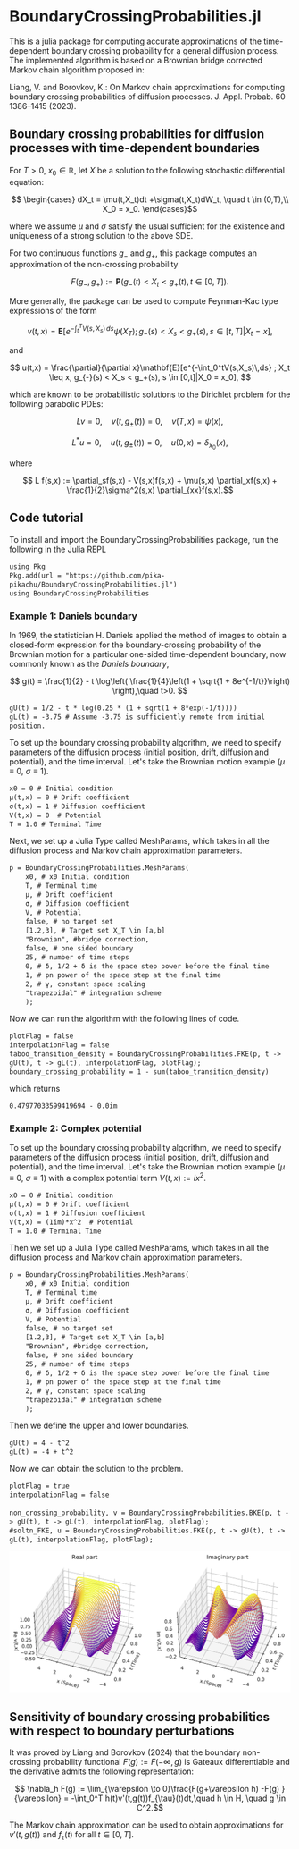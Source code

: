 # BoundaryCrossingProbabilities.jl

This is a julia package for computing accurate approximations of the time-dependent boundary crossing probability for a general diffusion process. The implemented algorithm is based on a Brownian bridge corrected Markov chain algorithm proposed in: 

Liang, V. and Borovkov, K.: On Markov chain approximations for computing boundary crossing probabilities of diffusion processes. J. Appl. Probab. 60 1386–1415 (2023).

## Boundary crossing probabilities for diffusion processes with time-dependent boundaries

For $T>0,$ $x_0 \in \mathbb{R},$ let $X$ be a solution to the following stochastic differential equation:

$$ \begin{cases}
dX_t = \mu(t,X_t)dt +\sigma(t,X_t)dW_t, \quad t \in (0,T),\\ 
X_0 = x_0.
\end{cases}$$

where we assume $\mu$ and $\sigma$ satisfy the usual sufficient for the existence and uniqueness of a strong solution to the above SDE. 

For two continuous functions $g_-$ and $g_+,$ this package computes an approximation of the non-crossing probability

$$ 
	F(g_-,g_+) := \mathbf{P}(g_-(t) < X_t < g_+(t) , t\in [0,T]).
$$

More generally, the package can be used to compute Feynman-Kac type expressions of the form

$$ v(t,x) = \mathbf{E}[e^{-\int_t^TV(s,X_s)\,ds}\psi(X_T);g_{-}(s) < X_s < g_+(s), s \in [t,T] | X_t = x], $$

and

$$ u(t,x) = \frac{\partial}{\partial x}\mathbf{E}[e^{-\int_0^tV(s,X_s)\,ds} ; X_t \leq x, g_{-}(s) < X_s < g_+(s), s \in [0,t]|X_0 = x_0], $$

which are known to be probabilistic solutions to the Dirichlet problem for the following parabolic PDEs:

$$ Lv = 0, \quad v(t,g_{\pm}(t)) =0, \quad v(T,x)= \psi(x), $$

$$ L^*u = 0, \quad u(t,g_{\pm}(t)) =0, \quad u(0,x)= \delta_{x_0}(x), $$

where 

$$ L f(s,x) := \partial_sf(s,x) - V(s,x)f(s,x) + \mu(s,x) \partial_xf(s,x) + \frac{1}{2}\sigma^2(s,x) \partial_{xx}f(s,x).$$

## Code tutorial

To install and import the BoundaryCrossingProbabilities package, run the following in the Julia REPL

```
using Pkg
Pkg.add(url = "https://github.com/pika-pikachu/BoundaryCrossingProbabilities.jl")
using BoundaryCrossingProbabilities
```
### Example 1: Daniels boundary

In 1969, the statistician H. Daniels applied the method of images to obtain a closed-form expression for the boundary-crossing probability of the Brownian motion for a particular one-sided time-dependent boundary, now commonly known as the <i>Daniels boundary</i>,


$$ g(t) = \frac{1}{2} - t \log\left( \frac{1}{4}\left(1 + \sqrt{1 + 8e^{-1/t}}\right) \right),\quad t>0. $$

```
gU(t) = 1/2 - t * log(0.25 * (1 + sqrt(1 + 8*exp(-1/t))))
gL(t) = -3.75 # Assume -3.75 is sufficiently remote from initial position.
```

To set up the boundary crossing probability algorithm, we need to specify parameters of the diffusion process (initial position, drift, diffusion and potential), and the time interval. Let's take the Brownian motion example ($\mu \equiv 0,$ $\sigma \equiv 1$).

```
x0 = 0 # Initial condition
μ(t,x) = 0 # Drift coefficient
σ(t,x) = 1 # Diffusion coefficient
V(t,x) = 0  # Potential
T = 1.0 # Terminal Time
```

Next, we set up a Julia Type called MeshParams, which takes in all the diffusion process and Markov chain approximation parameters.

```
p = BoundaryCrossingProbabilities.MeshParams(
    x0, # x0 Initial condition
    T, # Terminal time	
    μ, # Drift coefficient
    σ, # Diffusion coefficient
    V, # Potential
    false, # no target set
    [1.2,3], # Target set X_T \in [a,b]
    "Brownian", #bridge correction,
    false, # one sided boundary
    25, # number of time steps 
    0, # δ, 1/2 + δ is the space step power before the final time
    1, # pn power of the space step at the final time
    2, # γ, constant space scaling
    "trapezoidal" # integration scheme
	);
```

Now we can run the algorithm with the following lines of code.

```
plotFlag = false
interpolationFlag = false
taboo_transition_density = BoundaryCrossingProbabilities.FKE(p, t -> gU(t), t -> gL(t), interpolationFlag, plotFlag);
boundary_crossing_probability = 1 - sum(taboo_transition_density) 
```
which returns
```
0.47977033599419694 - 0.0im
```

### Example 2: Complex potential

To set up the boundary crossing probability algorithm, we need to specify parameters of the diffusion process (initial position, drift, diffusion and potential), and the time interval. Let's take the Brownian motion example ($\mu \equiv 0,$ $\sigma \equiv 1$) with a complex potential term $V(t,x):= ix^2$.

```
x0 = 0 # Initial condition
μ(t,x) = 0 # Drift coefficient
σ(t,x) = 1 # Diffusion coefficient
V(t,x) = (1im)*x^2  # Potential
T = 1.0 # Terminal Time
```

Then we set up a Julia Type called MeshParams, which takes in all the diffusion process and Markov chain approximation parameters.

```
p = BoundaryCrossingProbabilities.MeshParams(
    x0, # x0 Initial condition
    T, # Terminal time	
    μ, # Drift coefficient
    σ, # Diffusion coefficient
    V, # Potential
    false, # no target set
    [1.2,3], # Target set X_T \in [a,b]
    "Brownian", #bridge correction,
    false, # one sided boundary
    25, # number of time steps 
    0, # δ, 1/2 + δ is the space step power before the final time
    1, # pn power of the space step at the final time
    2, # γ, constant space scaling
    "trapezoidal" # integration scheme
	);
```

Then we define the upper and lower boundaries.

```
gU(t) = 4 - t^2
gL(t) = -4 + t^2
```

Now we can obtain the solution to the problem. 

```
plotFlag = true
interpolationFlag = false

non_crossing_probability, v = BoundaryCrossingProbabilities.BKE(p, t -> gU(t), t -> gL(t), interpolationFlag, plotFlag);
#soltn_FKE, u = BoundaryCrossingProbabilities.FKE(p, t -> gU(t), t -> gL(t), interpolationFlag, plotFlag);
```

![Screenshot](complex_potential.png)

## Sensitivity of boundary crossing probabilities with respect to boundary perturbations

It was proved by Liang and Borovkov (2024) that the boundary non-crossing probability functional $F(g) := F(-\infty,g)$ is Gateaux differentiable and the derivative admits the following representation:

$$ \nabla_h F(g) := \lim_{\varepsilon \to 0}\frac{F(g+\varepsilon h) -F(g) }{\varepsilon} = -\int_0^T h(t)v'(t,g(t))f_{\tau}(t)dt,\quad h \in H, \quad g \in C^2.$$

The Markov chain approximation can be used to obtain approximations for $v'(t,g(t))$ and $f_{\tau}(t)$ for all $t \in [0,T].$

